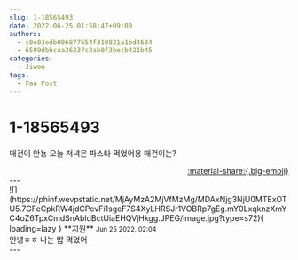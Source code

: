 ```yaml
---
slug: 1-18565493
date: 2022-06-25 01:58:47+09:00
authors:
  - c0e03edb006877654f310821a1bd4684
  - 6599dbbcaa26237c2ab0f3becb421b45
categories:
  - Jiwon
tags:
  - Fan Post
---
```


# 1-18565493

<div class="post-container" markdown="1">
<div class="content-container md-sidebar__scrollwrap" markdown="1">

매건이 안뇽 오늘 저녁은 파스타 먹었어용 매건이는?

</div>
</div>

<div style="text-align: right;" markdown="1">
<a href="https://weverse.io/fromis9/fanpost/1-18565493" style="text-align: right;">:material-share:{.big-emoji}</a>
</div>
---

<div class="comments-container md-sidebar__scrollwrap" markdown="1">
<div class="comment" markdown="1">
<div class='id-container' markdown="1">
![](https://phinf.wevpstatic.net/MjAyMzA2MjVfMzMg/MDAxNjg3NjU0MTExOTU5.7GFeCpkRW4jdCPevFi1sgeF7S4XyLHRSJr1VOBRp7gEg.mY0LxqknzXmYC4oZ6TpxCmdSnAbldBctUiaEHQVjHkgg.JPEG/image.jpg?type=s72){ loading=lazy }
**<span class="artist">지원</span>** <small>Jun 25 2022, 02:04</small><br>
</div>
<div class='comment-body' markdown="1">
안녕ㅎㅎ 나는 밥 먹었어
</div>
</div>
</div>
---
